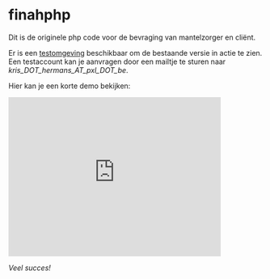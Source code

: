# finahphp

Dit is de originele php code voor de bevraging van mantelzorger en cliënt.

Er is een [testomgeving](http://bitnami-lampstack-2b4f.cloudapp.net) beschikbaar om
de bestaande versie in actie te zien. Een testaccount kan je aanvragen door
een mailtje te sturen naar _kris_DOT_hermans_AT_pxl_DOT_be_.

Hier kan je een korte demo bekijken:

<iframe width="420" height="315" src="https://www.youtube.com/embed/ld-H5uPDeJc" frameborder="0" allowfullscreen></iframe>


*Veel succes!*
